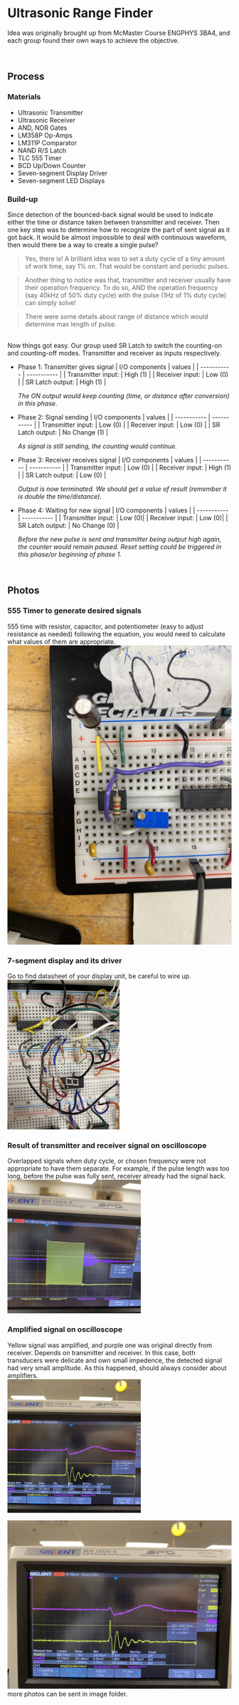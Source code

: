 # Ultrasonic Range Finder
Idea was originally brought up from McMaster Course ENGPHYS 3BA4, and each group found their own ways to achieve the objective.

<br>

## Process
### Materials
- Ultrasonic Transmitter
- Ultrasonic Receiver
- AND, NOR Gates
- LM358P Op-Amps
- LM311P Comparator 
- NAND R/S Latch
- TLC 555 Timer
- BCD Up/Down Counter
- Seven-segment Display Driver
- Seven-segment LED Displays


### Build-up
Since detection of the bounced-back signal would be used to indicate either the time or distance taken between transmitter and receiver. Then one key step was to determine how to recognize the part of sent signal as it got back. It would be almost impossible to deal with continuous waveform, then would there be a way to create a single pulse?

> Yes, there is! A brilliant idea was to set a duty cycle of a tiny amount of work time, say 1% on. That would be constant and periodic pulses.

> Another thing to notice was that, transmitter and receiver usually have their operation frequency. To do so, AND the operation frequency (say 40kHz of 50% duty cycle) with the pulse (1Hz of 1% duty cycle) can simply solve!

> There were some details about range of distance which would determine max length of pulse.

<br>
Now things got easy. Our group used SR Latch to switch the counting-on and counting-off modes. Transmitter and receiver as inputs respectively.

- Phase 1: Transmitter gives signal
    | I/O components | values |
    | ----------- | ----------- |
    | Transmitter input: | High (1) | 
    | Receiver input: | Low (0) | 
    | SR Latch output: | High (1) | 

    _The ON output would keep counting (time, or distance after conversion) in this phase._

- Phase 2: Signal sending
    | I/O components | values |
    | ----------- | ----------- |
    | Transmitter input: | Low (0) | 
    | Receiver input: | Low (0) | 
    | SR Latch output: | No Change (1) | 

    _As signal is still sending, the counting would continue._

- Phase 3: Receiver receives signal
    | I/O components | values |
    | ----------- | ----------- |
    | Transmitter input: | Low (0) | 
    | Receiver input: | High (1) | 
    | SR Latch output: | Low (0) | 

    _Output is now terminated. We should get a value of result (remember it is double the time/distance)._

- Phase 4: Waiting for new signal
    | I/O components | values |
    | ----------- | ----------- |
    | Transmitter input: | Low (0)| 
    | Receiver input: | Low (0)| 
    | SR Latch output: | No Change (0) |

    _Before the new pulse is sent and transmitter being output high again, the counter would remain paused. Reset setting could be triggered in this phase/or beginning of phase 1._

<br>

## Photos 
### 555 Timer to generate desired signals
555 time with resistor, capacitor, and potentiometer (easy to adjust resistance as needed) following the equation, you would need to calculate what values of them are appropriate. <br>
<img src="./images/555timer.jpg" style="width:504px;height:672px;object-fit: cover;">

### 7-segment display and its driver 
Go to find datasheet of your display unit, be careful to wire up. <br>
<img src="./images/bridge%20to%20hex%20display.jpg" style="width:50%;height:50%;object-fit: cover;">

### Result of transmitter and receiver signal on oscilloscope
Overlapped signals when duty cycle, or chosen frequency were not appropriate to have them separate. For example, if the pulse length was too long, before the pulse was fully sent, receiver already had the signal back. <br>
<img src="./images/overlapped%20signal.jpg" style="width:300px;height:300px;object-fit: cover;">

### Amplified signal on oscilloscope
Yellow signal was amplified, and purple one was original directly from receiver. Depends on transmitter and receiver. In this case, both transducers were delicate and own small impedence, the detected signal had very small amplitude. As this happened, should always consider about amplifiers. <br>
<img src="./images/amplified%20signal.jpg" style="width:300px;height:300px;object-fit: cover;">

![sa](./images/amplified%20signal.jpg)
more photos can be sent in image folder.
